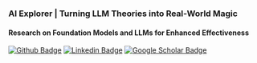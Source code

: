 ### AI Explorer | Turning LLM Theories into Real-World Magic

#### Research on Foundation Models and LLMs for Enhanced Effectiveness

[![Github Badge](https://img.shields.io/badge/-Github-black?style=flat&logo=Github&logoColor=white&link=https://github.com/wbaek)](https://github.com/wbaek)
[![Linkedin Badge](https://img.shields.io/badge/-LinkedIn-blue?style=flat&logo=Linkedin&logoColor=white&link=https://linkedin.com/in/wbaek)](https://linkedin.com/in/wbaek) 
[![Google Scholar Badge](https://img.shields.io/badge/-Scholar-4285f4?style=flat&logo=google-scholar&logoColor=white&link=https://scholar.google.com/citations?hl=en%26sortby=pubdate%26user=8WXfStMAAAAJ)](https://scholar.google.com/citations?hl=en&sortby=pubdate&user=8WXfStMAAAAJ) 
